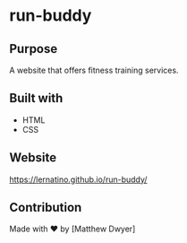 # run-buddy

## Purpose
A website that offers fitness training services.

## Built with
* HTML
* CSS

## Website
https://lernatino.github.io/run-buddy/

## Contribution
Made with ❤️ by [Matthew Dwyer]
